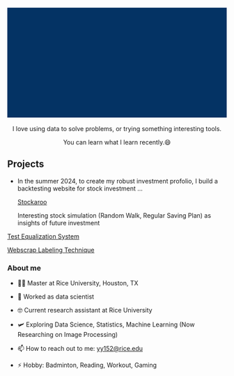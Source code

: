 

<!-- comes from msgif -->
<p align="center"><img src="https://github.com/OuOLeaf/OuOLeaf/blob/main/readme-gif/introduction.gif?raw=true"></p>

<p align="center">I love using data to solve problems, or trying something interesting tools.</p>

<p align="center">You can learn what I learn recently.😄</p>

## Projects

 - In the summer 2024, to create my robust investment profolio, I build a backtesting website for stock investment ...

   [Stockaroo](https://stockaroo-web.streamlit.app/)

   Interesting stock simulation (Random Walk, Regular Saving Plan) as insights of future investment
   
[Test Equalization System](https://github.com/OuOLeaf/Test-Equalization)

   
[Webscrap Labeling Technique](https://github.com/OuOLeaf/2-Miilion-Invoice-Data-Analysis)

   
### About me

- 👨‍💻 Master at Rice University, Houston, TX

- 🔭 Worked as data scientist
 
- 🤓 Current research assistant at Rice University

- 🛩️ Exploring Data Science, Statistics, Machine Learning (Now Researching on Image Processing)

- 📫 How to reach out to me: yy152@rice.edu

- ⚡ Hobby: Badminton, Reading, Workout, Gaming 


